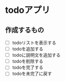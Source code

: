 # todoアプリ
## 作成するもの
- [ ] todoリストを表示する
- [ ] todoを追加する
- [ ] todoに説明文を追加する
- [ ] todoを削除する
- [ ] todoを完了する
- [ ] todoを未完了に戻す